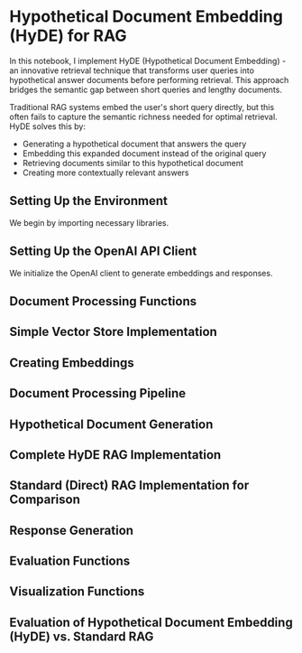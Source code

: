 # Hypothetical Document Embedding (HyDE) for RAG

In this notebook, I implement HyDE (Hypothetical Document Embedding) - an innovative retrieval technique that transforms user queries into hypothetical answer documents before performing retrieval. This approach bridges the semantic gap between short queries and lengthy documents.

Traditional RAG systems embed the user's short query directly, but this often fails to capture the semantic richness needed for optimal retrieval. HyDE solves this by:

- Generating a hypothetical document that answers the query
- Embedding this expanded document instead of the original query
- Retrieving documents similar to this hypothetical document
- Creating more contextually relevant answers

## Setting Up the Environment
We begin by importing necessary libraries.

## Setting Up the OpenAI API Client
We initialize the OpenAI client to generate embeddings and responses.

## Document Processing Functions

## Simple Vector Store Implementation

## Creating Embeddings

## Document Processing Pipeline

## Hypothetical Document Generation

## Complete HyDE RAG Implementation

## Standard (Direct) RAG Implementation for Comparison

## Response Generation

## Evaluation Functions

## Visualization Functions

## Evaluation of Hypothetical Document Embedding (HyDE) vs. Standard RAG

